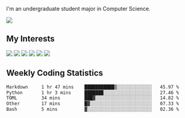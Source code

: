 I'm an undergraduate student major in Computer Science.

![](https://github-readme-stats.vercel.app/api?username=littzhch&theme=radical)

## My Interests

![](https://img.shields.io/badge/Python-3776AB?style=flat&labelColor=FFD43B&logoColor=3776AB&logo=python)
![](https://img.shields.io/badge/C-00599C?style=flat&labelColor=01427d&logoColor=6295cb&logo=c)
![](https://img.shields.io/badge/Rust-ffffff?style=flat&labelColor=ffffff&logoColor=000000&logo=rust)
![](https://img.shields.io/badge/LaTeX-008080?style=flat&labelColor=eeece5&logoColor=008080&logo=latex)
![](https://img.shields.io/badge/OpenGL-5487b2?style=flat&labelColor=ffffff&logoColor=5487b2&logo=opengl)
![](https://img.shields.io/badge/archlinux-1793d1?style=flat&labelColor=333333&logoColor=1793d1&logo=archlinux)

## Weekly Coding Statistics
<!--START_SECTION:waka-->

```txt
Markdown     1 hr 47 mins    ███████████▒░░░░░░░░░░░░░   45.97 %
Python       1 hr 3 mins     ███████░░░░░░░░░░░░░░░░░░   27.46 %
TOML         34 mins         ███▓░░░░░░░░░░░░░░░░░░░░░   14.82 %
Other        17 mins         █▓░░░░░░░░░░░░░░░░░░░░░░░   07.33 %
Bash         5 mins          ▓░░░░░░░░░░░░░░░░░░░░░░░░   02.36 %
```

<!--END_SECTION:waka-->
